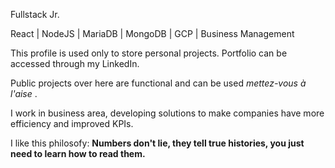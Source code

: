 Fullstack Jr.

React | NodeJS | MariaDB | MongoDB | GCP | Business Management

This profile is used only to store personal projects. Portfolio can be accessed through my LinkedIn.

Public projects over here are functional and can be used _mettez-vous à l'aise_ .

I work in business area, developing solutions to make companies have more efficiency and improved KPIs.

I like this philosofy: **Numbers don't lie, they tell true histories, you just need to learn how to read them.**
